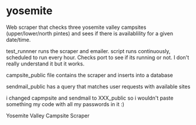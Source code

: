 # yosemite
Web scraper that checks three yosemite valley campsites (upper/lower/north pintes) and sees if there is availablility for a given date/time. 

test_runnner runs the scraper and emailer. script runs continuously, scheduled to run every hour. Checks port to see if its running or not. I don't really understand it but it works.

campsite_public file contains the scraper and inserts into a database 

sendmail_public has a query that matches user requests with available sites 

i changed capmpsite and sendmail to XXX_public so i wouldn't paste something my code with all my passwords in it :) 

Yosemite Valley Campsite Scraper
